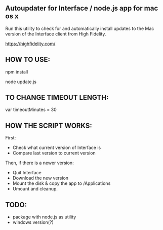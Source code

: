Autoupdater for Interface / node.js app for mac os x
-----

Run this utility to check for and automatically install updates to the Mac version of the Interface client from High Fidelity.

https://highfidelity.com/


HOW TO USE:
-----

npm install

node update.js

TO CHANGE TIMEOUT LENGTH:
-----

var timeoutMinutes = 30

HOW THE SCRIPT WORKS:
-----

First:

- Check what current version of Interface is
- Compare last version to current version

Then, if there is a newer version:

- Quit Interface
- Download the new version
- Mount the disk & copy the app to /Applications
- Umount and cleanup.


TODO:
-----
- package with node.js as utility
- windows version(?)


